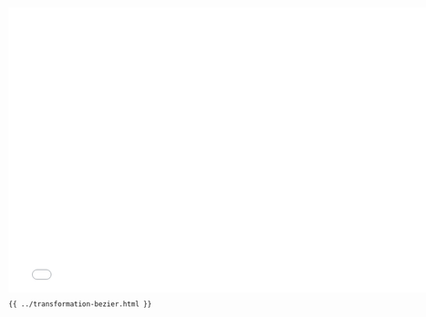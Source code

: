 <iframe src="/transformation-bezier.html" width="770" height="500" frameBorder="0" seamless="seamless">
</iframe>

```html
{{ ../transformation-bezier.html }}
```
